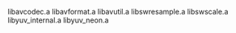 libavcodec.a
libavformat.a
libavutil.a
libswresample.a
libswscale.a
libyuv_internal.a
libyuv_neon.a
